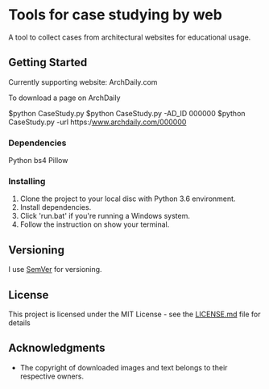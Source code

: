 # Tools for case studying by web

A tool to collect cases from architectural websites for educational usage.

## Getting Started

Currently supporting website: ArchDaily.com

To download a page on ArchDaily

$python CaseStudy.py
$python CaseStudy.py -AD_ID 000000
$python CaseStudy.py -url https:/www.archdaily.com/000000

### Dependencies

Python
bs4
Pillow

### Installing

1. Clone the project to your local disc with Python 3.6 environment.
2. Install dependencies.
3. Click 'run.bat' if you're running a Windows system.
4. Follow the instruction on show your terminal.


## Versioning

I use [SemVer](http://semver.org/) for versioning.

## License

This project is licensed under the MIT License - see the [LICENSE.md](LICENSE.md) file for details

## Acknowledgments

* The copyright of downloaded images and text belongs to their respective owners.
